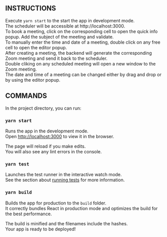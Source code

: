 ## INSTRUCTIONS
Execute `yarn start` to the start the app in development mode.\
The scheduler will be accessible at http://localhost:3000.\
To book a meeting, click on the corresponding cell to open the quick info popup. Add the subject of the meeting and validate.\
To manually enter the time and date of a meeting, double click on any free cell to open the editor popup.\
After creating a meeting, the backend will generate the corresponding Zoom meeting and send it back to the scheduler.\
Double cliking on any scheduled meeting will open a new window to the Zoom meeting.\
The date and time of a meeting can be changed either by drag and drop or by using the editor popup.


## COMMANDS

In the project directory, you can run:

### `yarn start`

Runs the app in the development mode.\
Open [http://localhost:3000](http://localhost:3000) to view it in the browser.

The page will reload if you make edits.\
You will also see any lint errors in the console.

### `yarn test`

Launches the test runner in the interactive watch mode.\
See the section about [running tests](https://facebook.github.io/create-react-app/docs/running-tests) for more information.

### `yarn build`

Builds the app for production to the `build` folder.\
It correctly bundles React in production mode and optimizes the build for the best performance.

The build is minified and the filenames include the hashes.\
Your app is ready to be deployed!


